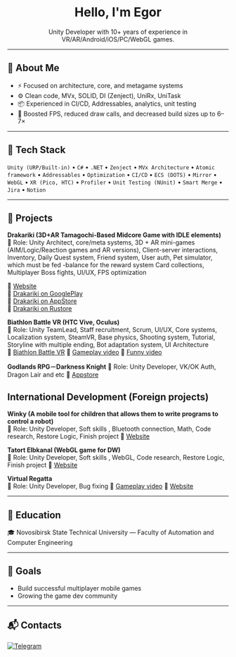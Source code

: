 
<h1 align="center"> Hello, I'm Egor </h1>

<p align="center">
Unity Developer with 10+ years of experience in VR/AR/Android/iOS/PC/WebGL games.
</p>

---

## 🧠 About Me

- ⚡ Focused on architecture, core, and metagame systems  
- ⚙️ Clean code, MVx, SOLID, DI (Zenject), UniRx, UniTask
- 📦 Experienced in CI/CD, Addressables, analytics, unit testing  
- 🚀 Boosted FPS, reduced draw calls, and decreased build sizes up to 6–7×    

---

## 🔧 Tech Stack

`Unity (URP/Built-in)` • `C#` • `.NET` • `Zenject` • `MVx Architecture` • `Atomic framework` • `Addressables` • `Optimization` • `CI/CD` • `ECS (DOTS)` • `Mirror` •
`WebGL` • `XR (Pico, HTC)` • `Profiler` • `Unit Testing (NUnit)` • `Smart Merge` • `Jira` • `Notion`

---

## 🧩 Projects

**Drakariki (3D+AR Tamagochi-Based Midcore Game with IDLE elements)**  
📌 Role: Unity Architect, core/meta systems, 3D + AR mini-games (AIM/Logic/Reaction games and AR versions), Client-server interactions, Inventory, Daily Quest system, Friend system, User auth, Pet simulator, which must be fed
-balance for the reward system Card collections, Multiplayer Boss fights, UI/UX, FPS optimization

📌 [Website](https://drakariki.ru/)  
📌 [Drakariki on GooglePlay](https://play.google.com/store/apps/details?id=com.elikacheli.drakarikiar&hl=ru)  
📌 [Drakariki on AppStore](https://apps.apple.com/tr/app/дракарики-защитники-площадки/id6738581213)  
📌 [Drakariki on Rustore](https://www.rustore.ru/catalog/app/com.elikacheli.drakarikiar)  

**Biathlon Battle VR (HTC Vive, Oculus)**  
📌 Role: Unity TeamLead, Staff recruitment, Scrum, UI/UX, Core systems, Localization system, SteamVR, Base physics, Shooting system, Tutorial, Storyline with multiple ending, Bot adaptation system, UI Architecture  
📌 [Biathlon Battle VR](https://store.steampowered.com/app/1004200/Biathlon_Battle_VR/)
📌 [Gameplay video](https://www.youtube.com/watch?v=C-oXAqPLiCA)
📌 [Funny video](https://www.youtube.com/watch?v=JND9-94bB34)

**Godlands RPG－Darkness Knight**
📌 Role: Unity Developer, VK/OK Auth, Dragon Lair and etc
📌 [Appstore](https://apps.apple.com/ru/app/godlands-rpg-darkness-knight/id1093779260)

## International Development (Foreign projects)

**Winky (A mobile tool for children that allows them to write programs to control a robot)**  
📌 Role: Unity Developer, Soft skills , Bluetooth connection, Math, Code research, Restore Logic, Finish project
📌 [Website](https://heywinky.com/en/)

**Tatort Elbkanal (WebGL game for DW)**  
📌 Role: Unity Developer, Soft skills , WebGL, Code research, Restore Logic, Finish project
📌 [Website](https://akademie.dw.com/de/deutsch-lernen-virtuell-und-spielerisch/a-18315581)

**Virtual Regatta**  
📌 Role: Unity Developer, Bug fixing
📌 [Gameplay video](https://www.youtube.com/watch?v=jMvCWTxMoIc)
📌 [Website](https://www.olympics.com/ru/video/a-short-explainer-for-virtual-regatta)

---

## 🏫 Education
🎓 Novosibirsk State Technical University — Faculty of Automation and Computer Engineering

---

## 💬 Goals

- Build successful multiplayer mobile games  
- Growing the game dev community

---

## 📬 Contacts

<a href="https://t.me/kislovskii" target="_blank">
  <img src="https://img.shields.io/badge/Telegram-2CA5E0?style=for-the-badge&logo=telegram&logoColor=white" alt="Telegram"/>
</a>
